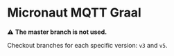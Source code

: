 # Micronaut MQTT Graal

:warning: **The master branch is not used.**

Checkout branches for each specific version: `v3` and `v5`.

